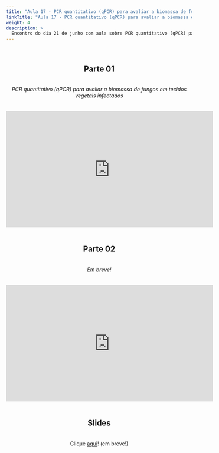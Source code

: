 ```yaml
---
title: "Aula 17 - PCR quantitativo (qPCR) para avaliar a biomassa de fungos em tecidos vegetais infectados: do desenho e validação de primers, curva de calibração, desenho experimental, seleção de controles à análise dos resultados"
linkTitle: "Aula 17 - PCR quantitativo (qPCR) para avaliar a biomassa de fungos em tecidos vegetais infectados: do desenho e validação de primers, curva de calibração, desenho experimental, seleção de controles à análise dos resultados"
weight: 4
description: >
  Encontro do dia 21 de junho com aula sobre PCR quantitativo (qPCR) para avaliar a biomassa de fungos em tecidos vegetais infectados: do desenho e validação de primers, curva de calibração, desenho experimental, seleção de controles à análise dos resultados
---
```


<br>
<div align="center">
<h2>Parte 01</h2>
<br>
<i>PCR quantitativo (qPCR) para avaliar a biomassa de fungos em tecidos vegetais infectados</i>
<br><br><br>
<iframe width="560" height="315" src="https://www.youtube.com/embed/zUgnaxNJV8U" frameborder="0" allow="accelerometer; autoplay; clipboard-write; encrypted-media; gyroscope; picture-in-picture" allowfullscreen></iframe>
<br><br>

<h2>Parte 02</h2>
<br>
<i>Em breve!</i>
<br><br><br>
<iframe width="560" height="315" src="https://www.youtube.com/embed/df25Yh4keWY" frameborder="0" allow="accelerometer; autoplay; clipboard-write; encrypted-media; gyroscope; picture-in-picture" allowfullscreen></iframe>
<br><br>

<h2>Slides</h2>
<br>
Clique <a href="">aqui</a>! (em breve!)
</div>